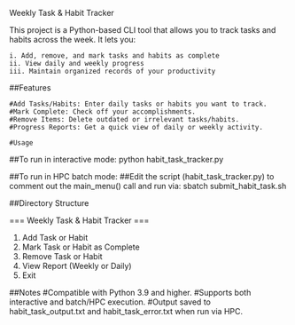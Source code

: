 Weekly Task & Habit Tracker

This project is a Python-based CLI tool that allows you to track tasks and habits across the week. It lets you:

    i. Add, remove, and mark tasks and habits as complete
    ii. View daily and weekly progress
    iii. Maintain organized records of your productivity

##Features

    #Add Tasks/Habits: Enter daily tasks or habits you want to track.
    #Mark Complete: Check off your accomplishments.
    #Remove Items: Delete outdated or irrelevant tasks/habits.
    #Progress Reports: Get a quick view of daily or weekly activity.

    #Usage
##To run in interactive mode: python habit_task_tracker.py

##To run in HPC batch mode:
##Edit the script (habit_task_tracker.py) to comment out the main_menu() call and run via:
sbatch submit_habit_task.sh

##Directory Structure

=== Weekly Task & Habit Tracker ===
1. Add Task or Habit
2. Mark Task or Habit as Complete
3. Remove Task or Habit
4. View Report (Weekly or Daily)
5. Exit


##Notes
#Compatible with Python 3.9 and higher.
#Supports both interactive and batch/HPC execution.
#Output saved to habit_task_output.txt and habit_task_error.txt when run via HPC.

